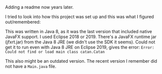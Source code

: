 Adding a readme now years later.

I tried to look into how this project was set up and this was what I figured out/remembered:

This was written in Java 8, as it was the last version that included native JavaFX support.
I used Eclipse 2018 or 2019.
There's a JavaFX runtime jar (jfxrt.jar) from the Java 8 JRE (we didn't use the SDK it seems).
Could not get it to run even with Java 8 JRE on Eclipse 2019, gives the error:
`Error: Could not find or load main class catan.Catan`

This also might be an outdated version. The recent version I remember did not have a `Main.java` file.
